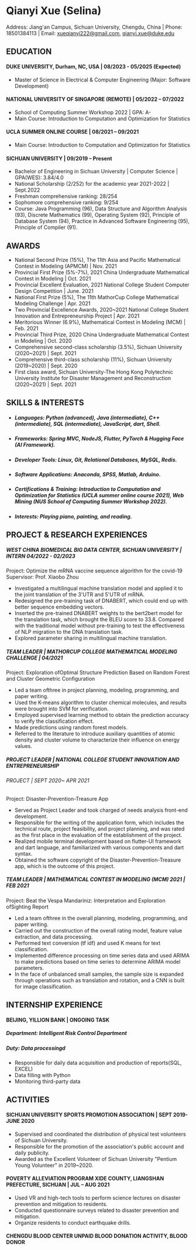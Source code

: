 # Qianyi Xue (Selina)
Address: Jiang'an Campus, Sichuan University, Chengdu, China    | Phone: 18501384113  | Email: xueqianyi222@gmail.com, qianyi.xue@duke.edu
  
## EDUCATION
#### DUKE UNIVERSITY, Durham, NC, USA                                               |          08/2023 - 05/2025 (Expected)
 - Master of Science in Electrical & Computer Engineering (Major: Software Development)

#### NATIONAL UNIVERSITY OF SINGAPORE (REMOTE)  | 05/2022 – 07/2022   
- School of Computing Summer Workshop 2022   |    GPA: A-  
- Main Course: Introduction to Computation and Optimization for Statistics
#### UCLA SUMMER ONLINE COURSE |  08/2021 – 09/2021
- Main Course: Introduction to Computation and Optimization for Statistics
#### SICHUAN UNIVERSITY | 09/2019 – Present
- Bachelor of Engineering in Sichuan University  |  Computer Science |  GPA(WES): 3.84/4.0
- National Scholarship (2/252) for the academic year 2021-2022 | Sept.2022
- Freshman comprehensive ranking: 28/254
- Sophomore comprehensive ranking:  9/254
- Course: Java Programming (96), Data Structure and Algorithm Analysis (93), Discrete Mathematics (99), Operating System (92), Principle of Database System (94), Practice in Advanced Software Engineering (95), Principle of Compiler (91).
##  AWARDS
-	National Second Prize (15%), The 11th Asia and Pacific Mathematical Contest in Modeling (APMCM) | Nov. 2021
- Provincial First Prize (5%-7%), 2021 China Undergraduate Mathematical Contest in Modeling | Oct. 2021           
-	Provincial Excellent Evaluation, 2021 National College Student Computer Design Competition | June. 2021      
-	National First Prize (5%), The 11th MathorCup College Mathematical Modeling Challenge | Apr. 2021   
-	Two Provincial Excellence Awards, 2020~2021 National College Student Innovation and Entrepreneurship Project | Apr. 2021
-	Meritorious Winner (6.9%), Mathematical Contest in Modeling (MCM) | Feb. 2021
-	Provincial Third Prize, 2020 China Undergraduate Mathematical Contest in Modeling | Oct. 2020
-	Comprehensive second-class scholarship (3.5%), Sichuan University (2020~2021) | Sept. 2021
-	Comprehensive third-class scholarship (11%), Sichuan University (2019~2020) | Sept. 2020
-	First class award, Sichuan University-The Hong Kong Polytechnic University Institute for Disaster Management and Reconstruction (2020~2021) | Sept. 2021


## SKILLS & INTERESTS
- ##### Languages: Python (advanced), Java (intermediate), C++ (intermediate), SQL (intermediate), JavaScript, dart, Shell.
- ##### Frameworks: Spring MVC, NodeJS, Flutter, PyTorch & Hugging Face (AI Framework).
- #####	Developer Tools: Linux, Git, Relational Databases, MySQL, Redis. 
- #####	Software Applications: Anaconda, SPSS, Matlab, Arduino.
- #####	Certifications & Training: Introduction to Computation and Optimization for Statistics (UCLA summer online course 2021), Web Mining (NUS School of Computing Summer Workshop 2022).
- ##### Interests: Playing piano, painting, and reading.

## PROJECT & RESEARCH EXPERIENCES
##### WEST CHINA BIOMEDICAL BIG DATA CENTER, SICHUAN UNIVERSITY | INTERN             04/2022 - 02/2023
Project: Optimize the mRNA vaccine sequence algorithm for the covid-19                       
Supervisor: Prof. Xiaobo Zhou
- Investigated a multilingual machine translation model and applied it to the joint translation of the 3'UTR and 5'UTR of mRNA. 
- Redesigned the pre-training task of DNABERT, which could end up with better sequence embedding vectors.
- Inserted the pre-trained DNABERT weights to the bert2bert model for the translation task, which brought the BLEU score to 33.8. Compared with the traditional model without pre-training to test the effectiveness of NLP migration to the DNA translation task.
- Explored parameter sharing in multilingual machine translation.

##### TEAM LEADER | MATHORCUP COLLEGE MATHEMATICAL MODELING CHALLENGE | 04/2021
Project: Exploration ofOptimal Structure Prediction Based on Random Forest and Cluster Geometric Configuration
- Led a team ofthree in project planning, modeling, programming, and paper writing.
- Used the  K-means  algorithm to  cluster  chemical  molecules,  and  results were brought into  SVM  for verification.
- Employed  supervised learning  method to  obtain the  prediction  accuracy to verify the  classification effect.
- Made predictions using random forest models.
- Referred to the  literature to  introduce  auxiliary  quantities  of atomic  density  and  cluster volume to
characterize their influence on energy values.

##### PROJECT LEADER | NATIONAL COLLEGE STUDENT INNOVATION AND ENTREPRENEURSHIP
###### PROJECT | SEPT  2020~ APR 2021
Project: Disaster-Prevention-Treasure App
- Served as Project Leader and took charged of needs analysis front-end development.
- Responsible  for  the  writing  of  the  application  form,  which  includes  the  technical  route,  project feasibility, and project planning, and was rated as the first place in the evaluation of the establishment of the project.
- Realized   mobile  terminal   development   based   on   flutter-UI   framework   and   dart   language,   and familiarized with various components and dart syntax.
- Obtained the software copyright of the Disaster-Prevention-Treasure app, which is the outcome of this project.

##### TEAM LEADER | MATHEMATICAL CONTEST IN MODELING (MCM) 2021 | FEB 2021
Project: Beat the Vespa Mandariniz: Interpretation and Exploration ofSighting Report         
- Led a team ofthree in the overall planning, modeling, programming, and paper writing.
- Carried out the construction of the overall rating model, feature value extraction, and data processing. 
- Performed text conversion (tf idf) and used K means for text classification.
- Implemented difference processing on time series data and used ARIMA to make predictions based on
time series to determine ARIMA model parameters.
- In  the  face  of unbalanced  small  samples,  the  sample  size  is  expanded  through  operations  such  as
translation and rotation, and a CNN is built for image classification.

## INTERNSHIP EXPERIENCE
#### BEIJING, YILLION BANK  |  ONGOING TASK
##### Department: Intelligent Risk Control Department 
##### Duty:  Data processingd
- Responsible for daily data acquisition and production of reports(SQL, EXCEL)
- Data filling with Python
- Monitoring third-party data

## ACTIVITIES
#### SICHUAN UNIVERSITY SPORTS PROMOTION ASSOCIATION | SEPT 2019-JUNE 2020
- Supervised and coordinated the distribution of physical test volunteers of Sichuan University. 
- Responsible for the promotion of the association's public account and daily publicity.
- Awarded as the Excellent Volunteer of Sichuan University "Pentium Young Volunteer" in 2019~2020.

#### POVERTY ALLEVIATION PROGRAM XIDE COUNTY, LIANGSHAN PREFECTURE, SICHUAN | JUL – AUG 2021
- Used  VR  and  high-tech  tools  to  perform  science  lectures  on  disaster  prevention  and  mitigation  to residents.
- Conducted questionnaire surveys related to disaster prevention and mitigation.
- Organize residents to conduct earthquake drills.

#### CHENGDU BLOOD CENTER UNPAID BLOOD DONATION ACTIVITY, BLOOD DONOR
